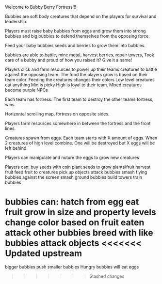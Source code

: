 Welcome to Bubby Berry Fortress!!!

Bubbies are soft body creatures that depend on the players for survival and leadership.

Players must raise baby bubbies from eggs and grow them into strong bubbies and big bubbies to defend themselves from the opposing force.

Feed your baby bubbies seeds and berries to grow them into bubbies.

bubbies are able to battle, mine metal, harvest berries, repair towers, 
Took care of a bubby and proud of how you raised it? Give it a name!


Players click and farm resources to power up their teams 
creatures to battle against the opposing team.
The food the players grow is based on their team color.
Feeding the creatures changes their colors
Low level creatures eat anything
Mid is picky
High is loyal to their team.
Mixed creatures become purple NPCs

Each team has fortress. The first team to destroy the
other teams fortress, wins.

Horizontal scrolling map, fortress on opposite sides.

Players farm resources somewhere in between the fortress
and the front lines.

Creatures spawn from eggs. Each team starts with X 
amount of eggs. When 2 creatures of high level combine.
One will be destroyed but X eggs will be left behind.

Players can manipulate and nuture the eggs to grow new creatures

Players can:
buy seeds with coin 
plant seeds to grow plants/fruit
harvest fruit
feed fruit to creatures
pick up objects
attack bubbies
smash flying bubbies against the screen 
smash ground bubbies
build towers
train bubbies

bubbies can:
hatch from egg
eat fruit
grow in size and property levels
change color based on fruit eaten
attack other bubbies
breed with like bubbies
attack objects
<<<<<<< Updated upstream
=======
bigger bubbies push smaller bubbies
Hungry bubbies will eat eggs
>>>>>>> Stashed changes
